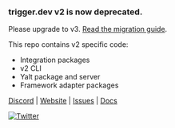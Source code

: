 
### trigger.dev v2 is now deprecated. 

Please upgrade to v3. [Read the migration guide](https://trigger.dev/docs/guides/use-cases/upgrading-from-v2).

This repo contains v2 specific code:

- Integration packages
- v2 CLI
- Yalt package and server
- Framework adapter packages

[Discord](https://trigger.dev/discord) | [Website](https://trigger.dev) | [Issues](https://github.com/triggerdotdev/trigger.dev/issues) | [Docs](https://trigger.dev/docs)

[![Twitter](https://img.shields.io/twitter/url/https/twitter.com/triggerdotdev.svg?style=social&label=Follow%20%40trigger.dev)](https://twitter.com/triggerdotdev)

